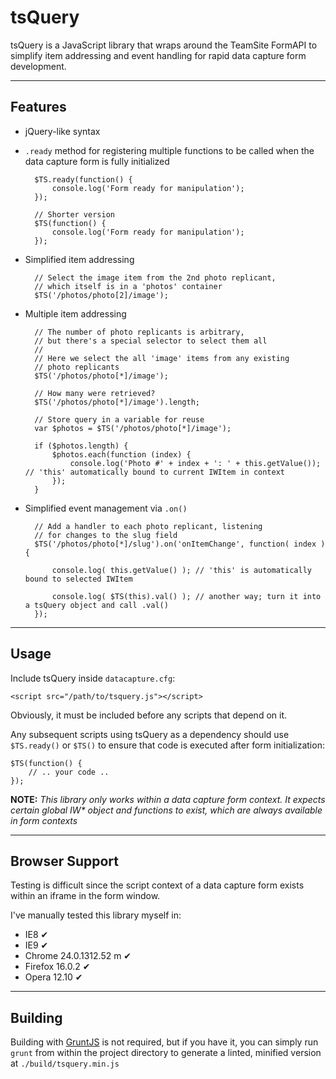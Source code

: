 tsQuery
=======

tsQuery is a JavaScript library that wraps around the TeamSite FormAPI to simplify item addressing and event handling for rapid data capture form development.

<hr/>

## Features

- jQuery-like syntax

- `.ready` method for registering multiple functions to be called when the data capture form is fully initialized

		$TS.ready(function() {
			console.log('Form ready for manipulation');
		});

		// Shorter version
		$TS(function() {
			console.log('Form ready for manipulation');
		});

- Simplified item addressing

		// Select the image item from the 2nd photo replicant,
		// which itself is in a 'photos' container
		$TS('/photos/photo[2]/image');

- Multiple item addressing

		// The number of photo replicants is arbitrary,
		// but there's a special selector to select them all
		//
		// Here we select the all 'image' items from any existing
		// photo replicants
		$TS('/photos/photo[*]/image');

		// How many were retrieved?
		$TS('/photos/photo[*]/image').length;

		// Store query in a variable for reuse
		var $photos = $TS('/photos/photo[*]/image');
		
		if ($photos.length) {
			$photos.each(function (index) {
				console.log('Photo #' + index + ': ' + this.getValue()); // 'this' automatically bound to current IWItem in context
			});
		}

- Simplified event management via `.on()`

		// Add a handler to each photo replicant, listening
		// for changes to the slug field
		$TS('/photos/photo[*]/slug').on('onItemChange', function( index ) {

			console.log( this.getValue() ); // 'this' is automatically bound to selected IWItem

			console.log( $TS(this).val() ); // another way; turn it into a tsQuery object and call .val()
		});

<hr/>

## Usage

Include tsQuery inside `datacapture.cfg`:

	<script src="/path/to/tsquery.js"></script>

Obviously, it must be included before any scripts that depend on it.

Any subsequent scripts using tsQuery as a dependency should use `$TS.ready()` or `$TS()` to ensure that code is executed after form initialization:

	$TS(function() {
		// .. your code ..
	});


__NOTE:__ _This library only works within a data capture form context. It expects certain global IW* object and functions to exist, which are always available in form contexts_

<hr/>

## Browser Support

Testing is difficult since the script context of a data capture form exists within an iframe in the form window.

I've manually tested this library myself in:

 - IE8 ✔
 - IE9 ✔
 - Chrome 24.0.1312.52 m ✔
 - Firefox 16.0.2 ✔
 - Opera 12.10 ✔

<hr/>

## Building

Building with [GruntJS](http://gruntjs.com) is not required, but if you have it, you can simply run `grunt` from within the project directory to generate a linted, minified version at `./build/tsquery.min.js`

